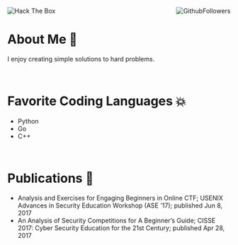 <img src="http://www.hackthebox.eu/badge/image/106371" alt="Hack The Box"> <img align="right" src="https://img.shields.io/github/followers/tannerburns?style=plastic&logo=github" alt="GithubFollowers">
# About Me :speech_balloon:

  I enjoy creating simple solutions to hard problems.

<br>

# Favorite Coding Languages :boom:
  - Python
  - Go
  - C++

<br>
  
# Publications :bookmark_tabs:
  
  - Analysis and Exercises for Engaging Beginners in Online CTF; USENIX Advances in Security Education Workshop (ASE '17); published Jun 8, 2017
  - An Analysis of Security Competitions for A Beginner’s Guide; CISSE 2017: Cyber Security Education for the 21st Century; published Apr 28, 2017

